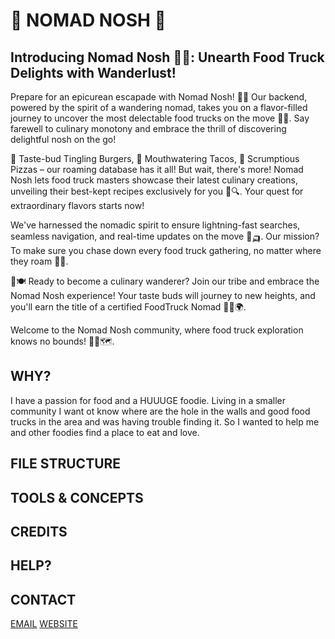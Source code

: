 # 🍔 NOMAD NOSH 🍔

## Introducing Nomad Nosh 🍔🚐: Unearth Food Truck Delights with Wanderlust!

Prepare for an epicurean escapade with Nomad Nosh! 🌮🍕 Our backend, powered by the spirit of a wandering nomad, takes you on a flavor-filled journey to uncover the most delectable food trucks on the move 🚐🍦. Say farewell to culinary monotony and embrace the thrill of discovering delightful nosh on the go!

🍔 Taste-bud Tingling Burgers, 🌮 Mouthwatering Tacos, 🍕 Scrumptious Pizzas – our roaming database has it all! But wait, there's more! Nomad Nosh lets food truck masters showcase their latest culinary creations, unveiling their best-kept recipes exclusively for you 🌮🔍. Your quest for extraordinary flavors starts now!

We've harnessed the nomadic spirit to ensure lightning-fast searches, seamless navigation, and real-time updates on the move 🚀🛺. Our mission? To make sure you chase down every food truck gathering, no matter where they roam 📍🚚.

🚐🍽️ Ready to become a culinary wanderer? Join our tribe and embrace the Nomad Nosh experience! Your taste buds will journey to new heights, and you'll earn the title of a certified FoodTruck Nomad 🚐🌮🌍.

Welcome to the Nomad Nosh community, where food truck exploration knows no bounds! 🍔🚀🗺️.

## WHY?

I have a passion for food and a HUUUGE foodie. Living in a smaller community I want ot know where are the hole in the walls and good food trucks in the area and was having trouble finding it. So I wanted to help me and other foodies find a place to eat and love.

## FILE STRUCTURE

## TOOLS & CONCEPTS

## CREDITS

## HELP?

## CONTACT

[EMAIL](mailto:brookelovedevelops@gmail.com)
[WEBSITE](https://www.brooke-s-love.com/)